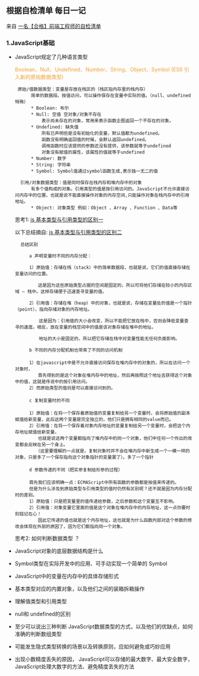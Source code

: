 ## 根据自检清单 每日一记

来自 [一名【合格】前端工程师的自检清单](https://mp.weixin.qq.com/s?__biz=MzAwNDcyNjI3OA==&mid=2650842922&idx=1&sn=9430980473c8b55de16f13ec47b6cba9&chksm=80d38c43b7a40555c2bc3ae5801d554145ec547a0a2cea34d4ecd60f11eed6f94c59a4a05d9f&scene=0&xtrack=1&key=f8a21a8df9909cbbceeacb33f9612d5cb45858249099c33a4ecfa99ad453c192c27a62acbd22a496f9949636e9778ff013d7e2555ad88e403a664bb3955a1584c157ee34db81e5d55b2c34de354551aa&ascene=1&uin=MjkwNDAwMTQzNw%3D%3D&devicetype=Windows+10&version=62060833&lang=zh_CN&pass_ticket=FzRfPh7EJrl07iw1IJdj%2BlRCbQd9zm6HJh8Nfwg4xmawW9Z27DcogAEmNcixiGwc##)

### 1.JavaScript基础
* JavaScript规定了几种语言类型

	<font color=#eea236>Boolean、Null、Undefined、Number、String、Object、Symbol (ES6 引入新的原始数据类型)</font>
	   
	   原始/值数据类型：变量是存放在栈区的（栈区指内存里的栈内存）
		    简单的数据段。按值访问，可以操作保存在变量中实际的值。（null、undefined特殊）
			* Boolean: 布尔
			* Null: 空值 空对象/对象不存在 
				表示尚未存在的对象，常用来表示函数企图返回一个不存在的对象。
			* Undefined: 缺失值
				所有已声明但是没有初始化的变量，默认值都为undefined。
				函数没有明确返回值的时候，会默认返回undefined。
				调用函数时应该提供的参数还没有提供，该参数就等于undefined
				对象没有赋值的属性，该属性的值就等于undefined
			* Number: 数字
			* String: 字符串
			* Symbol: Symbol值通过symbol函数生成,表示独一无二的值
		
		引用/对象数据类型：值是同时保存在栈内存和堆内存中的对象
			有多个值构成的对象。引用类型的值是按引用访问的。JavaScript不允许直接访问内存中的位置，也就是说不能直接操作对象的内存空间,只能操作对象在栈内存中的引用地址。
			* Object: 对象类型 例如：Object 、Array 、Function 、Data等
			
	思考1:  [js 基本类型与引用类型的区别一](https://www.cnblogs.com/focusxxxxy/p/6390536.html)
	
	以下总结摘自: [js 基本类型与引用类型的区别二](https://www.cnblogs.com/cxying93/p/6106469.html)   
	
		总结区别
		
		　　a 声明变量时不同的内存分配：　
		
		　　1）原始值：存储在栈（stack）中的简单数据段，也就是说，它们的值直接存储在变量访问的位置。
		
		　　　　这是因为这些原始类型占据的空间是固定的，所以可将他们存储在较小的内存区域 – 栈中。这样存储便于迅速查寻变量的值。
		
		　　2）引用值：存储在堆（heap）中的对象，也就是说，存储在变量处的值是一个指针（point），指向存储对象的内存地址。
		
		　　　  这是因为：引用值的大小会改变，所以不能把它放在栈中，否则会降低变量查寻的速度。相反，放在变量的栈空间中的值是该对象存储在堆中的地址。
		
		　　　  地址的大小是固定的，所以把它存储在栈中对变量性能无任何负面影响。
		
		　　b 不同的内存分配机制也带来了不同的访问机制
		　　　
		　　1）在javascript中是不允许直接访问保存在堆内存中的对象的，所以在访问一个对象时，
		　　　　首先得到的是这个对象在堆内存中的地址，然后再按照这个地址去获得这个对象中的值，这就是传说中的按引用访问。
		　　2）而原始类型的值则是可以直接访问到的。
		　　
		　　c 复制变量时的不同
		　　
		　　1）原始值：在将一个保存着原始值的变量复制给另一个变量时，会将原始值的副本赋值给新变量，此后这两个变量是完全独立的，他们只是拥有相同的value而已。
		　　2）引用值：在将一个保存着对象内存地址的变量复制给另一个变量时，会把这个内存地址赋值给新变量，
		　　　　也就是说这两个变量都指向了堆内存中的同一个对象，他们中任何一个作出的改变都会反映在另一个身上。
		　　　　（这里要理解的一点就是，复制对象时并不会在堆内存中新生成一个一模一样的对象，只是多了一个保存指向这个对象指针的变量罢了）。多了一个指针
		　
		　　d 参数传递的不同（把实参复制给形参的过程）
		　　
		　　首先我们应该明确一点：ECMAScript中所有函数的参数都是按值来传递的。
		　　但是为什么涉及到原始类型与引用类型的值时仍然有区别呢？还不就是因为内存分配时的差别。 　
		　　1）原始值：只是把变量里的值传递给参数，之后参数和这个变量互不影响。
		　　2）引用值：对象变量它里面的值是这个对象在堆内存中的内存地址，这一点你要时刻铭记在心！
		　　　　因此它传递的值也就是这个内存地址，这也就是为什么函数内部对这个参数的修改会体现在外部的原因了，因为它们都指向同一个对象。
	
	思考2: 如何判断数据类型 ？
	
	
* JavaScript对象的底层数据结构是什么

* Symbol类型在实际开发中的应用、可手动实现一个简单的 Symbol

* JavaScript中的变量在内存中的具体存储形式

* 基本类型对应的内置对象，以及他们之间的装箱拆箱操作

* 理解值类型和引用类型

* null和 undefined的区别

* 至少可以说出三种判断 JavaScript数据类型的方式，以及他们的优缺点，如何准确的判断数组类型

* 可能发生隐式类型转换的场景以及转换原则，应如何避免或巧妙应用

* 出现小数精度丢失的原因， JavaScript可以存储的最大数字、最大安全数字， JavaScript处理大数字的方法、避免精度丢失的方法